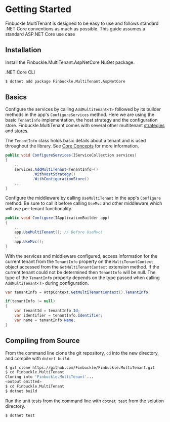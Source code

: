 # Getting Started
Finbuckle.MultiTenant is designed to be easy to use and follows standard .NET
Core conventions as much as possible. This guide assumes a standard ASP.NET Core
use case

## Installation

Install the Finbuckle.MultiTenant.AspNetCore NuGet package.

.NET Core CLI
```bash
$ dotnet add package Finbuckle.MultiTenant.AspNetCore
```

## Basics

Configure the services by calling `AddMultiTenant<T>` followed by its builder methods in the app's `ConfigureServices` method. Here we are using the basic `TenantInfo` implementation, the host strategy and the configuration store.
Finbuckle.MultiTenant comes with several other multitenant [strategies](Strategies) and [stores](Stores).

The `TenantInfo` class holds basic details about a tenant and is used throughout the library. See [Core Concepts](CoreConcepts) for more information.

```cs
public void ConfigureServices(IServiceCollection services)
{
    ...
    services.AddMultiTenant<TenantInfo>()
            .WithHostStrategy()
            .WithConfigurationStore()
    ...
}
```

Configure the middleware by calling `UseMultiTenant` in the app's `Configure` method. Be sure to call it before calling `UseMvc` and other middleware which will use per-tenant functionality.

```cs
public void Configure(IApplicationBuilder app)
{
    ...
    app.UseMultiTenant(); // Before UseMvc!
    ...
    app.UseMvc();
}
```

With the services and middleware configured, access information for the current tenant from the `TenantInfo` property on the `MultiTenantContext` object accessed from the `GetMultiTenantContext` extension method. If the current tenant could not be determined then `TenantInfo` will be null. The type of the `TenantInfo` property depends on the type passed when calling
`AddMultiTenant<T>` during configuration.

```cs
var tenantInfo = HttpContext.GetMultiTenantContext().TenantInfo;

if(tenantInfo != null)
{
    var tenantId = tenantInfo.Id;
    var identifier = tenantInfo.Identifier;
    var name = tenantInfo.Name;
}
```

## Compiling from Source

From the command line clone the git repository, `cd` into the new directory, and compile with `dotnet build`.

```bash
$ git clone https://github.com/Finbuckle/Finbuckle.MultiTenant.git
$ cd Finbuckle.MultiTenant
Cloning into 'Finbuckle.MultiTenant'...
<output omitted>
$ cd Finbuckle.MultiTenant
$ dotnet build
```

Run the unit tests from the command line with `dotnet test` from the solution directory.

```bash
$ dotnet test
```
